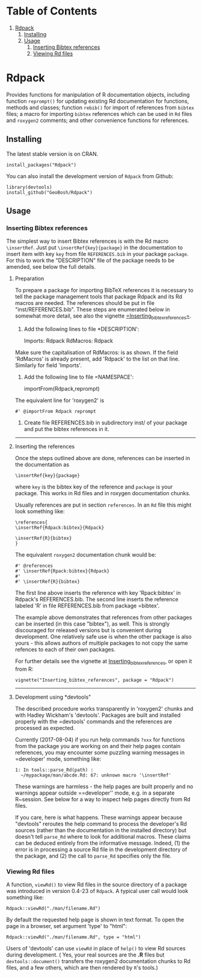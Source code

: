 
# Table of Contents

1.  [Rdpack](#org2aaf626)
    1.  [Installing](#orgfc6c05b)
    2.  [Usage](#orgf4acd9c)
        1.  [Inserting Bibtex references](#org6874b12)
        2.  [Viewing Rd files](#orgfd8cd13)


<a id="org2aaf626"></a>

# Rdpack

Provides functions for manipulation of R documentation objects, including
function `reprompt()` for updating existing Rd documentation for functions,
methods and classes; function `rebib()` for import of references from `bibtex`
files; a macro for importing `bibtex` references which can be used in `Rd` files
and `roxygen2` comments; and other convenience functions for references.


<a id="orgfc6c05b"></a>

## Installing

The latest stable version is on CRAN. 

    install_packages("Rdpack")

You can also install the development version of `Rdpack` from Github:

    library(devtools)
    install_github("GeoBosh/Rdpack")


<a id="orgf4acd9c"></a>

## Usage


<a id="org6874b12"></a>

### Inserting Bibtex references

The simplest way to insert Bibtex references is with the Rd macro `\insertRef`.
Just put `\insertRef{key}{package}` in the documentation to insert item with key
`key`  from file `REFERENCES.bib` in your package `package`. For this to work
the "DESCRIPTION" file of the package needs to be amended, see below the full
details. 

1.  Preparation

    To prepare a package for importing BibTeX references it is necessary to tell the
    package management tools that package Rdpack and its Rd macros are
    needed. The references should be put in file "inst/REFERENCES.bib".
    These steps are enumerated below in somewhat more detail, 
    see also the vignette
    [=Inserting<sub>bibtex</sub><sub>references</sub>=](<https://cran.r-project.org/package=Rdpack>).
    
    1.  Add the following lines to  file \*DESCRIPTION':
    
        Imports: Rdpack
        RdMacros: Rdpack
    
    Make sure the capitalisation of RdMacros: is as shown. If the field
    'RdMacros' is already present, add 'Rdpack' to the list on that line. Similarly
    for field 'Imports'.
    
    1.  Add the following line to file =NAMESPACE':
    
        importFrom(Rdpack,reprompt)
    
    The equivalent line for 'roxygen2' is 
    
        #' @importFrom Rdpack reprompt
    
    1.  Create file REFERENCES.bib in  subdirectory inst/ of your package
        and put the bibtex references in it.
    
    ---

2.  Inserting the references

    Once the steps outlined above are done, references can be
    inserted in the documentation as 
    
        \insertRef{key}{package}
    
    where `key` is the bibtex key of the reference and `package` is your package.
    This works in Rd files and in roxygen documentation chunks. 
    
    Usually references are put in section `references`. In an `Rd` file this might look
    something like:
    
        \references{
        \insertRef{Rdpack:bibtex}{Rdpack}
        
        \insertRef{R}{bibtex}
        }
    
    The equivalent `roxygen2` documentation chunk would be:
    
        #' @references
        #' \insertRef{Rpack:bibtex}{Rdpack}
        #'
        #' \insertRef{R}{bibtex}
    
    The first line above inserts the reference with key 'Rpack:bibtex' in Rdpack's
    REFERENCES.bib. The second line inserts the reference labeled 'R' in file
    REFERENCES.bib from package =bibtex'. 
    
    The example above demonstrates that references from other packages can be
    inserted (in this case "bibtex"), as well. This is strongly discouraged for released
    versions but is convenient during development. One relatively safe use is when the
    other package is also yours - this allows authors of multiple packages to not
    copy the same refences to each of their own packages. 
    
    For further details see the vignette at
    [Inserting<sub>bibtex</sub><sub>references</sub>](<https://cran.r-project.org/package=Rdpack>),
    or open it from R:
    
        vignette("Inserting_bibtex_references", package = "Rdpack")
    
    ---

3.  Development using \*devtools"

    The described procedure works transparently in 'roxygen2' chunks and with Hadley
    Wickham's 'devtools'.  Packages are built and installed properly with the
    =devtools' commands and the references are processed as expected.
    
    Currently (2017-08-04) if you run help commands `?xxx` for functions from
    the package you are working on and their help pages contain references, you may
    encounter some puzzling warning messages in =developer' mode, something like:
    
        1: In tools::parse_Rd(path) :
          ~/mypackage/man/abcde.Rd: 67: unknown macro '\insertRef'
    
    These warnings are harmless - the help pages are built properly and no warnings
    appear outside ==developer'' mode, e.g. in a separate R~session. See below for a
    way to inspect help pages directly from Rd files.
    
    If you care, here is what happens.  These warnings appear because "devtools"
    reroutes the help command to process the developer's Rd sources (rather than the
    documentation in the installed directory) but doesn't tell `parse_Rd` where to
    look for additional macros. These claims can be deduced entirely from the
    informative message. Indeed, (1) the error is in processing a source Rd file in
    the development directory of the package, and (2) the call to `parse_Rd`
    specifies only the file.


<a id="orgfd8cd13"></a>

### Viewing Rd files

A function, `viewRd()` to view Rd files in the source directory of a package was
introduced in version 0.4-23 of `Rdpack`. A typical user call would look something like:

    Rdpack::viewRd("./man/filename.Rd")

By default the requested help page is shown in text format. To open the page in a browser,
set argument 'type' to "html":

    Rdpack::viewRd("./man/filename.Rd", type = "html")

Users of 'devtools' can use `viewRd` in place of `help()` to view Rd sources
during development. ( Yes, your real sources are the ****.R**** files but
`devtools::document()` transfers the roxygen2 documentation chunks to Rd files,
and a few others, which are then rendered by `R`'s tools.)

